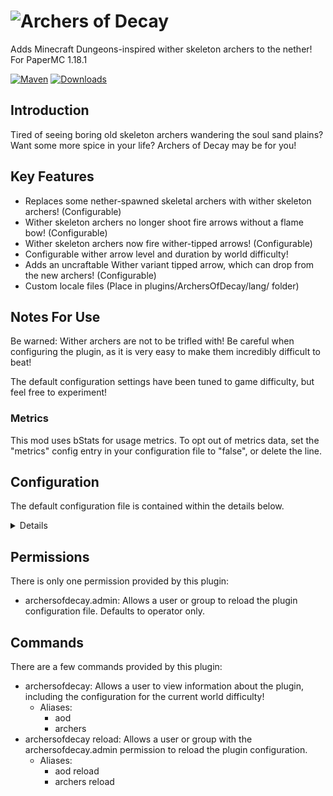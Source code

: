 # ![Archers of Decay](https://imgur.com/u6jNt1U.png)

Adds Minecraft Dungeons-inspired wither skeleton archers to the nether! For PaperMC 1.18.1

[![Maven](https://github.com/satyrnidae/archers-of-decay/actions/workflows/maven.yml/badge.svg)](https://github.com/satyrnidae/archers-of-decay/actions/workflows/maven.yml)
[![Downloads](https://cf.way2muchnoise.eu/full_573202_downloads.svg)](https://dev.bukkit.org/projects/archers-of-decay)

## Introduction

Tired of seeing boring old skeleton archers wandering the soul sand plains? Want some more spice in your life? Archers of Decay may be for you!

## Key Features

- Replaces some nether-spawned skeletal archers with wither skeleton archers! (Configurable)
- Wither skeleton archers no longer shoot fire arrows without a flame bow! (Configurable)
- Wither skeleton archers now fire wither-tipped arrows! (Configurable)
- Configurable wither arrow level and duration by world difficulty!
- Adds an uncraftable Wither variant tipped arrow, which can drop from the new archers! (Configurable)
- Custom locale files (Place in plugins/ArchersOfDecay/lang/ folder)

## Notes For Use

Be warned: Wither archers are not to be trifled with! Be careful when configuring the plugin, as it is very easy to make them incredibly difficult to beat!

The default configuration settings have been tuned to game difficulty, but feel free to experiment!

### Metrics

This mod uses bStats for usage metrics. To opt out of metrics data, set the "metrics" config entry in your configuration file to "false", or delete the line.

## Configuration

The default configuration file is contained within the details below.

<details>

```yaml
# The locale to use while translating chat messages.
# Default value: en_US.
locale: "en_US"
# Chances that a skeleton in the nether will be replaced with a wither skeleton archer.
# Settings are between 0 and 1, separated by difficulty level.
spawnChances:
  # Easy difficulty spawn rates.
  # Default value: 0.1, a.k.a. 1 in 10 spawns.
  # Valid values are any value between 0 and 1.
  easy: 0.1
  # Normal difficulty spawn rates.
  # Default value: 0.5, a.k.a. 1 in 2 spawns.
  # Valid values are any value between 0 and 1.
  normal: 0.5
  # Hard difficulty spawn rates.
  # Default value: 1, a.k.a. all spawns.
  # Valid values are any value between 0 and 1.
  hard: 1
# Whether withers should be allowed to fire flaming arrows regardless of whether their bow has a "flame" enchantment.
# This matches vanilla functionality.
# Defaults to false.
flamingArrows: false
# Whether armor transfers from the skeleton to the wither skeleton.
# This could lead to incredibly overpowered wither skeletons!
# Defaults to false.
transferArmor: false
# Whether wither skeletons fire tipped arrows with a decay attribute.
arrowsOfDecay:
  # If true, wither skeletons will fire tipped arrows with a decay attribute.
  # Defaults to true.
  enabled: true
  # The duration in ticks that the decay will last.
  duration:
    # Easy difficulty wither effect duration in ticks..
    # Defaults to 0.
    # Valid values are whole numbers 0 or greater. Setting to 0 will cause the effect not to be applied.
    easy: 0
    # Normal difficulty wither effect duration in ticks.
    # Defaults to 200, or ten seconds.
    # Valid values are whole numbers 0 or greater. Setting to 0 will cause the effect not to be applied.
    normal: 200
    # Hard difficulty wither effect duration in ticks.
    # Defaults to 100, or five seconds.
    # Valid values are whole numbers 0 or greater. Setting to 0 will cause the effect not to be applied.
    hard: 100
  # The level of the wither effect applied to the arrows.
  effectLevel:
    # Easy difficulty arrow effect level.
    # Defaults to -1.
    # Valid values are whole numbers from -1 to 255. When set to -1, the effect will not be applied.
    easy: -1
    # Normal difficulty arrow effect level.
    # Defaults to 0.
    # Valid values are whole numbers from -1 to 255. When set to -1, the effect will not be applied.
    normal: 0
    # Hard difficulty arrow effect level.
    # Defaults to 1.
    # Valid values are whole numbers from -1 to 255. When set to -1, the effect will not be applied.
    hard: 1
# Whether to drop arrows if a wither skeleton has a bow.
# Will drop as "Uncraftable Tipped Arrow" with a wither effect if arrows of decay are enabled.
# Defaults to true.
dropArrows: true
# Whether to show debug output in the console.
# Defaults to false.
debug: false
# Whether to send usage telemetry.
# Uses bStats (https://bstats.org)
# Defaults to false, initially set to true.
metrics: true
```

</details>

## Permissions

There is only one permission provided by this plugin:

- archersofdecay.admin: Allows a user or group to reload the plugin configuration file. Defaults to operator only.

## Commands

There are a few commands provided by this plugin:

- archersofdecay: Allows a user to view information about the plugin, including the configuration for the current world difficulty!
  - Aliases:
    - aod
    - archers
- archersofdecay reload: Allows a user or group with the archersofdecay.admin permission to reload the plugin configuration.
  - Aliases:
    - aod reload
    - archers reload



